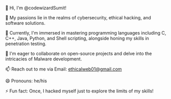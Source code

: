 👋 Hi, I'm @codewizardSumit!

👀 My passions lie in the realms of cybersecurity, ethical hacking, and software solutions.

🌱 Currently, I'm immersed in mastering programming languages including C, C++, Java, Python, and Shell scripting, alongside honing my skills in penetration testing.

💞 I'm eager to collaborate on open-source projects and delve into the intricacies of Malware development.

📫 Reach out to me via Email: ethicalweb01@gmail.com

😄 Pronouns: he/his

⚡ Fun fact: Once, I hacked myself just to explore the limits of my skills!

<!---
codewizardSumit/codewizardSumit is a ✨ special ✨ repository because its `README.md` (this file) appears on your GitHub profile.
You can click the Preview link to take a look at your changes.
--->

